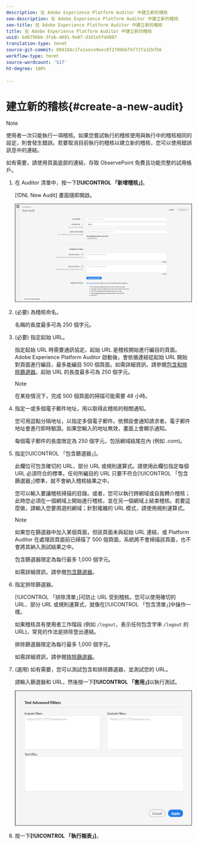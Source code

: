 ```yaml
---
description: 在 Adobe Experience Platform Auditor 中建立新的稽核
seo-description: 在 Adobe Experience Platform Auditor 中建立新的稽核
seo-title: 在 Adobe Experience Platform Auditor 中建立新的稽核
title: 在 Adobe Experience Platform Auditor 中建立新的稽核
uuid: bd6798bb-3fab-4091-9e07-d3d1e5fdd087
translation-type: tm+mt
source-git-commit: 00d184c1fa1eece9eec8f27896bfbf72fa32bfb6
workflow-type: tm+mt
source-wordcount: '517'
ht-degree: 100%

---
```



# 建立新的稽核{#create-a-new-audit}

>[!NOTE]
>
>使用者一次只能執行一項稽核。如果您嘗試執行的稽核使用與執行中的稽核相同的設定，則會發生錯誤。若要取消目前執行的稽核以建立新的稽核，您可以使用錯誤訊息中的連結。

如有需要，請使用頁面底部的連結，存取 ObservePoint 免費且功能完整的試用帳戶。

1. 在 Auditor 清單中，按一下&#x200B;**[!UICONTROL 「新增稽核」]**。

   [!DNL New Audit] 畫面隨即開啟。

   ![](assets/config.png)

1. (必要) 為稽核命名。

   名稱的長度最多可為 250 個字元。
1. (必要) 指定起始 URL。

   指定起始 URL 時需要通訊協定。起始 URL 是稽核開始進行編目的頁面。Adobe Experience Platform Auditor 啟動後，會依循連結從起始 URL 開始對頁面進行編目，最多能編目 500 個頁面。如需詳細資訊，請參閱[包含和排除篩選器](../create-audit/filters.md)。起始 URL 的長度最多可為 250 個字元。

   >[!NOTE]
   >
   >在某些情況下，完成 500 個頁面的掃描可能需要 48 小時。

1. 指定一或多個電子郵件地址，用以取得此稽核的相關通知。

   您可用逗點分隔地址，以指定多個電子郵件。依預設會通知請求者。電子郵件地址會進行即時驗證。如果您輸入的地址無效，畫面上會顯示通知。

   每個電子郵件的長度限定為 250 個字元，包括網域結尾在內 (例如 .com)。

1. 指定[!UICONTROL 「包含篩選器」]。

   此欄位可包含確切的 URL、部分 URL 或規則運算式。請使用此欄位指定每個 URL 必須符合的標準。任何所編目的 URL 只要不符合[!UICONTROL 「包含篩選器」]標準，就不會納入稽核結果之中。

   您可以輸入要讓稽核掃描的目錄。或者，您可以執行跨網域或自我轉介稽核；此時您必須在一個網域上開始進行稽核，並在另一個網域上結束稽核。若要這麼做，請輸入您要周遊的網域；針對複雜的 URL 模式，請使用規則運算式。

   >[!NOTE]
   >
   >如果您在篩選器中加入某個頁面，但該頁面未與起始 URL 連結，或 Platform Auditor 在處理該頁面前已掃描了 500 個頁面，系統將不會掃描該頁面，也不會將其納入測試結果之中。

   包含篩選器限定為每行最多 1,000 個字元。

   如需詳細資訊，請參閱[包含篩選器](../create-audit/filters.md)。
1. 指定排除篩選器。

   [!UICONTROL 「排除清單」]可防止 URL 受到稽核。您可以使用確切的 URL、部分 URL 或規則運算式，就像在[!UICONTROL 「包含清單」]中操作一樣。

   如果稽核具有使用者工作階段 (例如 `/logout`，表示任何包含字串 `/logout` 的 URL)，常見的作法是排除登出連結。

   排除篩選器限定為每行最多 1,000 個字元。

   如需詳細資訊，請參閱[排除篩選器](../create-audit/filters.md)。
1. (選用) 如有需要，您可以測試包含和排除篩選器，並測試您的 URL。

   請輸入篩選器和 URL，然後按一下&#x200B;**[!UICONTROL 「套用」]**&#x200B;以執行測試。

   ![](assets/test-advanced-filters.png)

1. 按一下&#x200B;**[!UICONTROL 「執行報表」]**。
